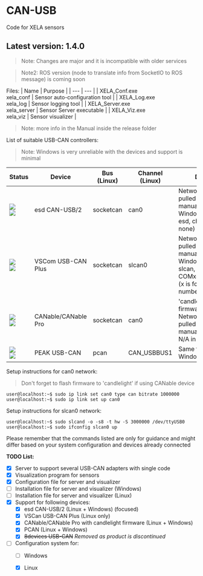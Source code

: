# CAN-USB
Code for XELA sensors

## Latest version: 1.4.0

>Note: Changes are major and it is incompatible with older services

>Note2: ROS version (node to translate info from SocketIO to ROS message) is coming soon

Files:
| Name | Purpose |
| --- | --- |
| XELA_Conf.exe<br>xela_conf | Sensor auto-configuration tool |
| XELA_Log.exe<br>xela_log | Sensor logging tool |
| XELA_Server.exe<br>xela_server | Sensor Server executable |
| XELA_Viz.exe<br>xela_viz | Sensor visualizer |

>Note: more info in the Manual inside the release folder

List of suitable USB-CAN controllers:
>Note: Windows is very unreliable with the devices and support is minimal

| Status | Device | Bus (Linux) | Channel (Linux) | Details |
| --- | --- | --- | --- | --- |
| ![][~LinOK]<br>![][~WinOK] | esd CAN-USB/2 | socketcan | can0 | Network must be pulled up manually in Linux<br>Windows (bus: esd, channel: none) |
| ![][~LinOK]<br>![][~WinBad] | VSCom USB-CAN Plus | socketcan | slcan0 | Network must be pulled up manually in Linux<br>Windows (bus: slcan, channel: COMx@3000000) (x is for COM port number) |
| ![][~LinOK]<br>![][~WinSoSo] | CANable/CANable Pro | socketcan | can0 | 'candlelight' firmware required<br>Network must be pulled up manually<br>N/A in Windows |
| ![][~LinOK]<br>![][~WinOK] | PEAK USB-CAN | pcan | CAN_USBBUS1 | Same for Windows |

Setup instructions for can0 network:
> Don't forget to flash firmware to 'candlelight' if using CANable device
```console
user@localhost:~$ sudo ip link set can0 type can bitrate 1000000
user@localhost:~$ sudo ip link set up can0
```

Setup instructions for slcan0 network:
```console
user@localhost:~$ sudo slcand -o -s8 -t hw -S 3000000 /dev/ttyUSB0
user@localhost:~$ sudo ifconfig slcan0 up
```

Please remember that the commands listed are only for guidance and might differ based on your system configuration and devices already connected

**TODO List:**
- [x] Server to support several USB-CAN adapters with single code
- [x] Visualization program for sensors
- [x] Configuration file for server and visualizer
- [ ] Installation file for server and visualizer (Windows)
- [ ] Installation file for server and visualizer (Linux)
- [x] Support for following devices:
   - [x] esd CAN-USB/2 (Linux + Windows) (focused)
   - [x] VSCan USB-CAN Plus (Linux only)
   - [x] CANable/CANable Pro with candlelight firmware (Linux + Windows)
   - [x] PCAN (Linux + Windows)
   - [x] ~~8devices USB-CAN~~ *Removed as product is discontinued*
- [ ] Configuration system for:
   - [ ] Windows
   - [x] Linux


[~WinOK]: https://img.shields.io/badge/-Windows-brightgreen
[~WinSoSo]: https://img.shields.io/badge/-Windows-yellow
[~WinBad]: https://img.shields.io/badge/-Windows-red
[~LinOK]: https://img.shields.io/badge/-Linux-brightgreen
[~LinSoSo]: https://img.shields.io/badge/-Linux-yellow
[~LinBad]: https://img.shields.io/badge/-Linux-red
